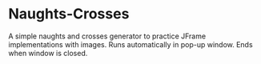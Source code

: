 # Naughts-Crosses
A simple naughts and crosses generator to practice JFrame implementations with images.
Runs automatically in pop-up window. Ends when window is closed.
